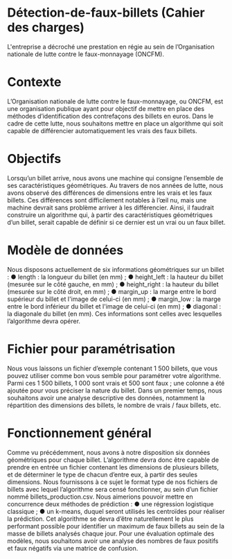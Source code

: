# Détection-de-faux-billets (Cahier des charges)
L'entreprise a décroché une prestation en régie au sein de l’Organisation nationale de lutte contre le faux-monnayage (ONCFM).
# Contexte
L’Organisation nationale de lutte contre le faux-monnayage, ou ONCFM, est une organisation publique ayant pour objectif de mettre en place des méthodes d’identification des contrefaçons des billets en euros. Dans le cadre de cette lutte, nous souhaitons mettre en place un algorithme qui soit capable de différencier automatiquement les vrais des faux billets.
# Objectifs

Lorsqu’un billet arrive, nous avons une machine qui consigne l’ensemble de ses caractéristiques géométriques. Au travers de nos années de lutte, nous avons observé des différences de dimensions entre les vrais et les faux billets. Ces différences sont difficilement notables à l’œil nu, mais une machine devrait sans problème arriver à les différencier.
Ainsi, il faudrait construire un algorithme qui, à partir des caractéristiques géométriques d’un billet, serait capable de définir si ce dernier est un vrai ou un faux billet.
# Modèle de données

Nous disposons actuellement de six informations géométriques sur un billet :
● ​length : la longueur du billet (en mm) ;
● height_left : la hauteur du billet (mesurée sur le côté gauche, en
mm) ;
● height_right : la hauteur du billet (mesurée sur le côté droit, en mm) ;
● margin_up : la marge entre le bord supérieur du billet et l'image de
celui-ci (en mm) ;
● margin_low : la marge entre le bord inférieur du billet et l'image de
celui-ci (en mm) ;
● diagonal : la diagonale du billet (en mm).
Ces informations sont celles avec lesquelles l’algorithme devra opérer.
# Fichier pour paramétrisation
Nous vous laissons un fichier d’exemple contenant 1 500 billets, que vous pouvez utiliser comme bon vous semble pour paramétrer votre algorithme. Parmi ces 1 500 billets, 1 000 sont vrais et 500 sont faux ; une colonne a été ajoutée pour vous préciser la nature du billet.
Dans un premier temps, nous souhaitons avoir une analyse descriptive des données, notamment la répartition des dimensions des billets, le nombre de vrais / faux billets, etc.
# Fonctionnement général
Comme vu précédemment, nous avons à notre disposition six données géométriques pour chaque billet. L’algorithme devra donc être capable de prendre en entrée un fichier contenant les dimensions de plusieurs billets, et de déterminer le type de chacun d’entre eux, à partir des seules dimensions. Nous fournissons à ce sujet le format type de nos fichiers de billets avec lequel l’algorithme sera censé fonctionner, au sein d’un fichier nommé billets_production.csv.
Nous aimerions pouvoir mettre en concurrence deux méthodes de prédiction :
● une régression logistique classique ;
● un k-means, duquel seront utilisés les centroïdes pour réaliser la
prédiction.
Cet algorithme se devra d’être naturellement le plus performant possible pour identifier un maximum de faux billets au sein de la masse de billets analysés chaque jour.
Pour une évaluation optimale des modèles, nous souhaitons avoir une analyse des nombres de faux positifs et faux négatifs via une matrice de confusion.





